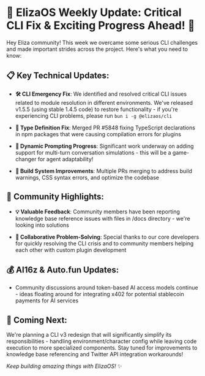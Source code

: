 # 🌟 ElizaOS Weekly Update: Critical CLI Fix & Exciting Progress Ahead! 🌟

Hey Eliza community! This week we overcame some serious CLI challenges and made important strides across the project. Here's what you need to know:

## 📋 Key Technical Updates:
* **🛠️ CLI Emergency Fix**: We identified and resolved critical CLI issues related to module resolution in different environments. We've released v1.5.5 (using stable 1.4.5 code) to restore functionality - if you're experiencing CLI problems, please run `bun i -g @elizaos/cli`
  
* **📝 Type Definition Fix**: Merged PR #5848 fixing TypeScript declarations in npm packages that were causing compilation errors for plugins

* **🚀 Dynamic Prompting Progress**: Significant work underway on adding support for multi-turn conversation simulations - this will be a game-changer for agent adaptability!

* **🔧 Build System Improvements**: Multiple PRs merging to address build warnings, CSS syntax errors, and optimize the codebase

## 💬 Community Highlights:
* **💡 Valuable Feedback**: Community members have been reporting knowledge base reference issues with files in /docs directory - we're looking into solutions

* **🤝 Collaborative Problem-Solving**: Special thanks to our core developers for quickly resolving the CLI crisis and to community members helping each other with custom plugin development

## 💰 AI16z & Auto.fun Updates:
* Community discussions around token-based AI access models continue - ideas floating around for integrating x402 for potential stablecoin payments for AI services

## 🔮 Coming Next:
We're planning a CLI v3 redesign that will significantly simplify its responsibilities - handling environment/character config while leaving code execution to more specialized components. Stay tuned for improvements to knowledge base referencing and Twitter API integration workarounds!

_Keep building amazing things with ElizaOS!_ ✨